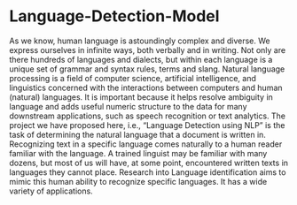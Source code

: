 # Language-Detection-Model
As we know, human language is astoundingly complex and diverse. We express ourselves in infinite ways, both verbally and in writing. Not only are there hundreds of languages and dialects, but within each language is a unique set of grammar and syntax rules, terms and slang. Natural language processing is a field of computer science, artificial intelligence, and linguistics concerned with the interactions between computers and human (natural) languages. It is important because it helps resolve ambiguity in language and adds useful numeric structure to the data for many downstream applications, such as speech recognition or text analytics. The project we have proposed here, i.e., “Language Detection using NLP” is the task of determining the natural language that a document is written in. Recognizing text in a specific language comes naturally to a human reader familiar with the language. A trained linguist may be familiar with many dozens, but most of us will have, at some point, encountered written texts in languages they cannot place. Research into Language identification aims to mimic this human ability to recognize specific languages. It has a wide variety of applications.
